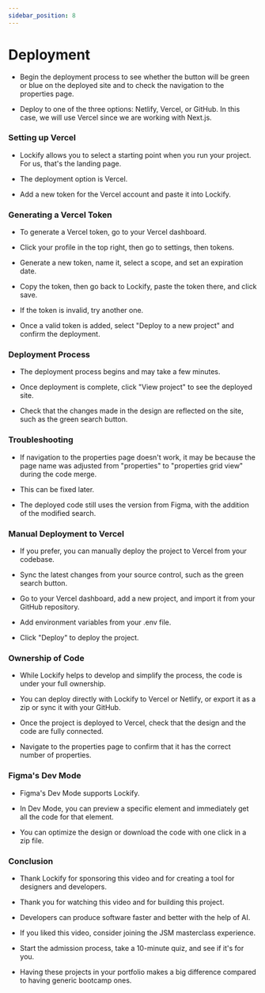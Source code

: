 ```yaml
---
sidebar_position: 8
---
```


# Deployment

- Begin the deployment process to see whether the button will be green or blue on the deployed site and to check the navigation to the properties page.

- Deploy to one of the three options: Netlify, Vercel, or GitHub. In this case, we will use Vercel since we are working with Next.js.

### Setting up Vercel

- Lockify allows you to select a starting point when you run your project. For us, that's the landing page.

- The deployment option is Vercel.

- Add a new token for the Vercel account and paste it into Lockify.

### Generating a Vercel Token

- To generate a Vercel token, go to your Vercel dashboard.

- Click your profile in the top right, then go to settings, then tokens.

- Generate a new token, name it, select a scope, and set an expiration date.

- Copy the token, then go back to Lockify, paste the token there, and click save.

- If the token is invalid, try another one.

- Once a valid token is added, select "Deploy to a new project" and confirm the deployment.

### Deployment Process

- The deployment process begins and may take a few minutes.

- Once deployment is complete, click "View project" to see the deployed site.

- Check that the changes made in the design are reflected on the site, such as the green search button.

### Troubleshooting

- If navigation to the properties page doesn't work, it may be because the page name was adjusted from "properties" to "properties grid view" during the code merge.

- This can be fixed later.

- The deployed code still uses the version from Figma, with the addition of the modified search.

### Manual Deployment to Vercel

- If you prefer, you can manually deploy the project to Vercel from your codebase.

- Sync the latest changes from your source control, such as the green search button.

- Go to your Vercel dashboard, add a new project, and import it from your GitHub repository.

- Add environment variables from your .env file.

- Click "Deploy" to deploy the project.

### Ownership of Code

- While Lockify helps to develop and simplify the process, the code is under your full ownership.

- You can deploy directly with Lockify to Vercel or Netlify, or export it as a zip or sync it with your GitHub.

- Once the project is deployed to Vercel, check that the design and the code are fully connected.

- Navigate to the properties page to confirm that it has the correct number of properties.

### Figma's Dev Mode

- Figma's Dev Mode supports Lockify.

- In Dev Mode, you can preview a specific element and immediately get all the code for that element.

- You can optimize the design or download the code with one click in a zip file.

### Conclusion

- Thank Lockify for sponsoring this video and for creating a tool for designers and developers.

- Thank you for watching this video and for building this project.

- Developers can produce software faster and better with the help of AI.

- If you liked this video, consider joining the JSM masterclass experience.

- Start the admission process, take a 10-minute quiz, and see if it's for you.

- Having these projects in your portfolio makes a big difference compared to having generic bootcamp ones.
